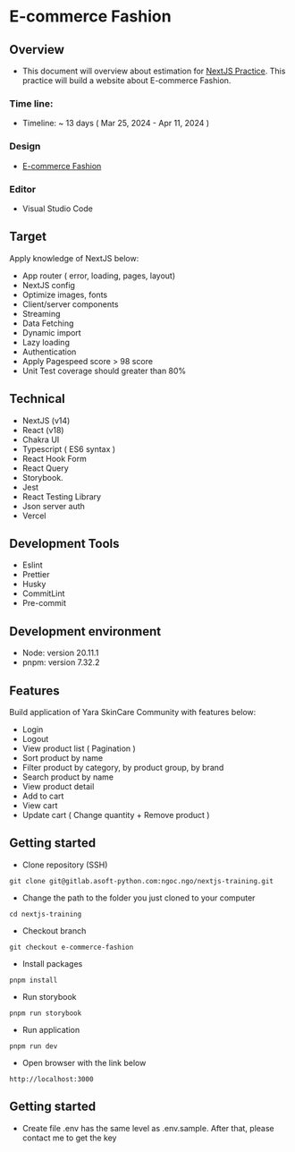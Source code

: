 # E-commerce Fashion

## Overview

- This document will overview about estimation for [NextJS Practice](https://docs.google.com/document/d/1o-OkMrSynpcOkqSiuXlx7OBC-hJSCX6nyticSFxiDZI/edit?usp=sharing). This practice will build a website about E-commerce Fashion.

### Time line:

- Timeline: ~ 13 days ( Mar 25, 2024 - Apr 11, 2024 )

### Design

- [E-commerce Fashion](<https://www.figma.com/file/OG5SXRWIqSK1dokjeOMdA0/eCommerce-Fashion-Website-(Community)?type=design&node-id=0%3A1&mode=design&t=UDWCI6YJpAbqOrX9-1>)

### Editor

- Visual Studio Code

## Target

Apply knowledge of NextJS below:

- App router ( error, loading, pages, layout)
- NextJS config
- Optimize images, fonts
- Client/server components
- Streaming
- Data Fetching
- Dynamic import
- Lazy loading
- Authentication
- Apply Pagespeed score > 98 score
- Unit Test coverage should greater than 80%

## Technical

- NextJS (v14)
- React (v18)
- Chakra UI
- Typescript ( ES6 syntax )
- React Hook Form
- React Query
- Storybook.
- Jest
- React Testing Library
- Json server auth
- Vercel

## Development Tools

- Eslint
- Prettier
- Husky
- CommitLint
- Pre-commit

## Development environment

- Node: version 20.11.1
- pnpm: version 7.32.2

## Features

Build application of Yara SkinCare Community with features below:

- Login
- Logout
- View product list ( Pagination )
- Sort product by name
- Filter product by category, by product group, by brand
- Search product by name
- View product detail
- Add to cart
- View cart
- Update cart ( Change quantity + Remove product )

## Getting started

- Clone repository (SSH)

```
git clone git@gitlab.asoft-python.com:ngoc.ngo/nextjs-training.git

```

- Change the path to the folder you just cloned to your computer

```
cd nextjs-training

```

- Checkout branch

```
git checkout e-commerce-fashion

```

- Install packages

```
pnpm install

```

- Run storybook

```
pnpm run storybook

```

- Run application

```
pnpm run dev

```

- Open browser with the link below

```
http://localhost:3000

```

## Getting started

- Create file .env has the same level as .env.sample. After that, please contact me to get the key
